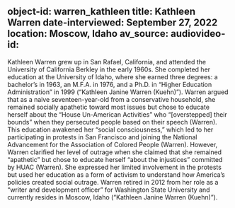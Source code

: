 object-id: warren_kathleen
title: Kathleen Warren
date-interviewed: September 27, 2022
location: Moscow, Idaho
av_source: 
audiovideo-id:
---

Kathleen Warren grew up in San Rafael, California, and attended the University of California Berkley in the early 1960s. She completed her education at the University of Idaho, where she earned three degrees: a bachelor’s in 1963, an M.F.A. in 1976, and a Ph.D. in “Higher Education Administration” in 1999 (“Kathleen Janine Warren (Kuehn)”). Warren argued that as a naive seventeen-year-old from a conservative household, she remained socially apathetic toward most issues but chose to educate herself about the “House Un-American Activities” who “[overstepped] their bounds” when they persecuted people based on their speech (Warren). This education awakened her “social consciousness,” which led to her participating in protests in San Francisco and joining the National Advancement for the Association of Colored People (Warren). However, Warren clarified her level of outrage when she claimed that she remained “apathetic” but chose to educate herself “about the injustices” committed by HUAC (Warren). She expressed her limited involvement in the protests but used her education as a form of activism to understand how America’s policies created social outrage. Warren retired in 2012 from her role as a “writer and development officer” for Washington State University and currently resides in Moscow, Idaho (“Kathleen Janine Warren (Kuehn)”).

